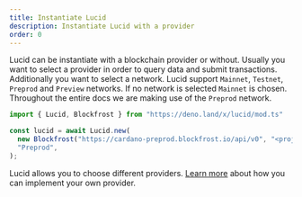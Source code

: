 ```yaml
---
title: Instantiate Lucid
description: Instantiate Lucid with a provider
order: 0
---
```


Lucid can be instantiate with a blockchain provider or without. Usually you want to select a provider in order to query data and submit transactions. Additionally you want to select a network. Lucid support `Mainnet`, `Testnet`, `Preprod` and `Preview` networks.
If no network is selected `Mainnet` is chosen. Throughout the entire docs we are making use of the `Preprod` network. 

```js
import { Lucid, Blockfrost } from "https://deno.land/x/lucid/mod.ts"

const lucid = await Lucid.new(
  new Blockfrost("https://cardano-preprod.blockfrost.io/api/v0", "<projectId>"),
  "Preprod",
);
```

Lucid allows you to choose different providers. [Learn more](../components/provider.md) about how you can implement your own provider.

